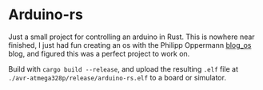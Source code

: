 # Arduino-rs

Just a small project for controlling an arduino in Rust.
This is nowhere near finished, I just had fun creating an os with the Philipp Oppermann [blog_os](https://os.phil-opp.com/) blog, and figured this was a perfect project to work on.

Build with `cargo build --release`, and upload the resulting `.elf` file at `./avr-atmega328p/release/arduino-rs.elf` to a board or simulator.
